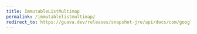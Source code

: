 ```yaml
---
title: ImmutableListMultimap
permalink: /immutablelistmultimap/
redirect_to: https://guava.dev/releases/snapshot-jre/api/docs/com/google/common/collect/ImmutableListMultimap.html
---
```

